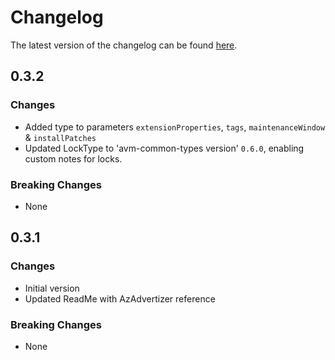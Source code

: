 # Changelog

The latest version of the changelog can be found [here](https://github.com/Azure/bicep-registry-modules/blob/main/avm/res/maintenance/maintenance-configuration/CHANGELOG.md).

## 0.3.2

### Changes

- Added type to parameters `extensionProperties`, `tags`, `maintenanceWindow` & `installPatches`
- Updated LockType to 'avm-common-types version' `0.6.0`, enabling custom notes for locks.

### Breaking Changes

- None

## 0.3.1

### Changes

- Initial version
- Updated ReadMe with AzAdvertizer reference

### Breaking Changes

- None
